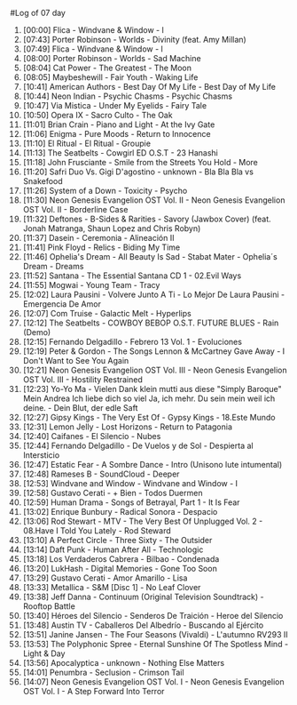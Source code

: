 #Log of 07 day

1. [00:00] Flica - Windvane & Window - l
1. [07:43] Porter Robinson - Worlds - Divinity (feat. Amy Millan)
1. [07:49] Flica - Windvane & Window - l
1. [08:00] Porter Robinson - Worlds - Sad Machine
1. [08:04] Cat Power - The Greatest - The Moon
1. [08:05] Maybeshewill - Fair Youth - Waking Life
1. [10:41] American Authors - Best Day Of My Life - Best Day of My Life
1. [10:44] Neon Indian - Psychic Chasms - Psychic Chasms
1. [10:47] Via Mistica - Under My Eyelids - Fairy Tale
1. [10:50] Opera IX - Sacro Culto - The Oak
1. [11:01] Brian Crain - Piano and Light - At the Ivy Gate
1. [11:06] Enigma - Pure Moods - Return to Innocence
1. [11:10] El Ritual - El Ritual - Groupie
1. [11:13] The Seatbelts - Cowgirl ED O.S.T - 23 Hanashi
1. [11:18] John Frusciante - Smile from the Streets You Hold - More
1. [11:20] Safri Duo Vs. Gigi D'agostino - unknown - Bla Bla Bla vs Snakefood
1. [11:26] System of a Down - Toxicity - Psycho
1. [11:30] Neon Genesis Evangelion OST Vol. II - Neon Genesis Evangelion OST Vol. II - Borderline Case
1. [11:32] Deftones - B-Sides & Rarities - Savory (Jawbox Cover) (feat. Jonah Matranga, Shaun Lopez and Chris Robyn)
1. [11:37] Dasein - Ceremonia - Alineación II
1. [11:41] Pink Floyd - Relics - Biding My Time
1. [11:46] Ophelia's Dream - All Beauty Is Sad - Stabat Mater - Ophelia´s Dream - Dreams
1. [11:52] Santana - The Essential Santana CD 1 - 02.Evil Ways
1. [11:55] Mogwai - Young Team - Tracy
1. [12:02] Laura Pausini - Volvere Junto A Ti - Lo Mejor De Laura Pausini - Emergencia De Amor
1. [12:07] Com Truise - Galactic Melt - Hyperlips
1. [12:12] The Seatbelts - COWBOY BEBOP O.S.T. FUTURE BLUES - Rain (Demo)
1. [12:15] Fernando Delgadillo - Febrero 13 Vol. 1 - Evoluciones
1. [12:19] Peter & Gordon - The Songs Lennon & McCartney Gave Away - I Don't Want to See You Again
1. [12:21] Neon Genesis Evangelion OST Vol. III - Neon Genesis Evangelion OST Vol. III - Hostility Restrained
1. [12:23] Yo-Yo Ma - Vielen Dank klein mutti aus diese "Simply Baroque" Mein Andrea Ich liebe dich so viel Ja, ich mehr. Du sein mein weil ich deine. - Dein Blut, der edle Saft
1. [12:27] Gipsy Kings - The Very Est Of - Gypsy Kings - 18.Este Mundo
1. [12:31] Lemon Jelly - Lost Horizons - Return to Patagonia
1. [12:40] Caifanes - El Silencio - Nubes
1. [12:44] Fernando Delgadillo - De Vuelos y de Sol - Despierta al Intersticio
1. [12:47] Estatic Fear - A Sombre Dance - Intro (Unisono lute intumental)
1. [12:48] Rameses B - SoundCloud - Deeper
1. [12:53] Windvane and Window - Windvane and Window - I
1. [12:58] Gustavo Cerati - + Bien - Todos Duermen
1. [12:59] Human Drama - Songs of Betrayal, Part 1 - It Is Fear
1. [13:02] Enrique Bunbury - Radical Sonora - Despacio
1. [13:06] Rod Stewart - MTV - The Very Best Of Unplugged Vol. 2 - 08.Have I Told You Lately - Rod Steward
1. [13:10] A Perfect Circle - Three Sixty - The Outsider
1. [13:14] Daft Punk - Human After All - Technologic
1. [13:18] Los Verdaderos Cabrera - Bilbao - Condenada
1. [13:20] LukHash - Digital Memories - Gone Too Soon
1. [13:29] Gustavo Cerati - Amor Amarillo - Lisa
1. [13:33] Metallica - S&M [Disc 1] - No Leaf Clover
1. [13:38] Jeff Danna - Continuum (Original Television Soundtrack) - Rooftop Battle
1. [13:40] Héroes del Silencio - Senderos De Traición - Heroe del Silencio
1. [13:48] Austin TV - Caballeros Del Albedrío - Buscando al Ejército
1. [13:51] Janine Jansen - The Four Seasons (Vivaldi) - L'autumno RV293 II
1. [13:53] The Polyphonic Spree - Eternal Sunshine Of The Spotless Mind - Light & Day
1. [13:56] Apocalyptica - unknown - Nothing Else Matters
1. [14:01] Penumbra - Seclusion - Crimson Tail
1. [14:07] Neon Genesis Evangelion OST Vol. I - Neon Genesis Evangelion OST Vol. I - A Step Forward Into Terror
